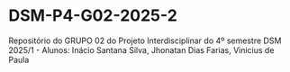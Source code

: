 # DSM-P4-G02-2025-2
Repositório do GRUPO 02 do Projeto Interdisciplinar do 4º semestre DSM 2025/1 - Alunos: Inácio Santana Silva, Jhonatan Dias Farias, Vinicius de Paula
